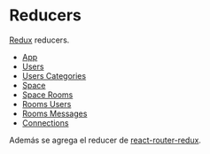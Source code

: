 # Reducers

[Redux](http://redux.js.org) reducers.

- [App](./app/Readme.md)
- [Users](./users/Readme.md)
- [Users Categories](./users-categories/Readme.md)
- [Space](./space/Readme.md)
- [Space Rooms](./space-rooms/Readme.md)
- [Rooms Users](./rooms-users/Readme.md)
- [Rooms Messages](./rooms-messages/Readme.md)
- [Connections](./connections/Readme.md)

Además se agrega el reducer de [react-router-redux](https://github.com/reactjs/react-router-redux).
